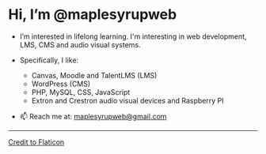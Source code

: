 # Hi, I’m @maplesyrupweb
- I’m interested in lifelong learning. I'm interesting in web development, LMS, CMS and audio visual systems.  
-  Specifically, I like: 
    * Canvas, Moodle and TalentLMS (LMS)
    * WordPress (CMS) 
    * PHP, MySQL, CSS, JavaScript
    * Extron and Crestron audio visual devices and Raspberry PI

- 📫 Reach me at: maplesyrupweb@gmail.com

***


<!---
maplesyrupweb/maplesyrupweb is a ✨ special ✨ repository because its `README.md` (this file) appears on your GitHub profile.
You can click the Preview link to take a look at your changes.
--->


<a href="https://www.flaticon.com/free-icons/maple-syrup" title="maple syrup icons">Credit to Flaticon</a>
